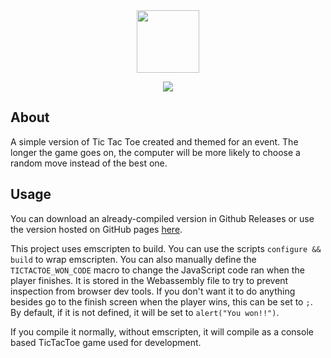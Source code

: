 <div align="center">
  <img height="100px" src="https://github.com/AydonP/TicTacToe/assets/81772180/24a582b8-19f7-4a69-b53f-5ae2273c557a">
  <br>
  
  [<img src="https://github.com/AydonP/TicTacToe/actions/workflows/static.yml/badge.svg">](https://aydonp.github.io/TicTacToe/)
  
</div>


## About
A simple version of Tic Tac Toe created and themed for an event. The longer the game goes on, the computer will be more likely to choose a random move instead of the best one.

## Usage
You can download an already-compiled version in Github Releases or use the version hosted on GitHub pages [here](https://aydonp.github.io/TicTacToe/).

This project uses emscripten to build. You can use the scripts `configure && build` to wrap emscripten. You can also manually define the `TICTACTOE_WON_CODE` macro to change the JavaScript code ran when the player finishes. It is stored in the Webassembly file to try to prevent inspection from browser dev tools. If you don't want it to do anything besides go to the finish screen when the player wins, this can be set to `;`. By default, if it is not defined, it will be set to `alert("You won!!")`.

If you compile it normally, without emscripten, it will compile as a console based TicTacToe game used for development.
